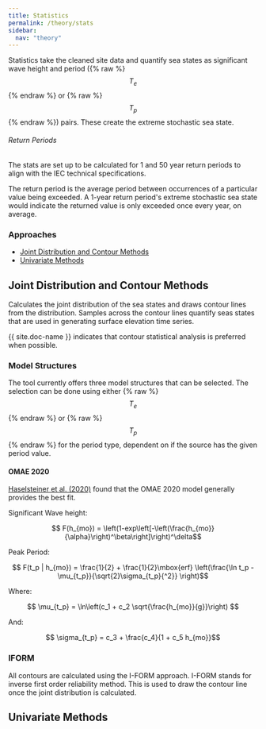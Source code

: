 ```yaml
---
title: Statistics
permalink: /theory/stats
sidebar:
  nav: "theory"
---
```


Statistics take the cleaned site data and quantify sea states as significant wave height and period ({% raw %}$$ T_e $$ {% endraw %} or {% raw %} $$ T_p $${% endraw %}) pairs.  These create the extreme stochastic sea state.


###### Return Periods

The stats are set up to be calculated for 1 and 50 year return periods to align with the IEC technical specifications.

The return period is the average period between occurrences of a particular value being exceeded.  A 1-year return period's extreme stochastic sea state would indicate the returned value is only exceeded once every year, on average.


### Approaches

- [Joint Distribution and Contour Methods](#joint-distribution-and-contour-methods)
- [Univariate Methods](#univariate-methods)


## Joint Distribution and Contour Methods

Calculates the joint distribution of the sea states and draws contour lines from the distribution.  Samples across the contour lines quantify seas states that are used in generating surface elevation time series.

{{ site.doc-name }} indicates that contour statistical analysis is preferred when possible. 

### Model Structures <!-- omit in toc -->

The tool currently offers three model structures that can be selected.  The selection can be done using either {% raw %} $$T_e$$ {% endraw %} or {% raw %} $$T_p$$ {% endraw %} for the period type, dependent on if the source has the given period value.

#### OMAE 2020 <!-- omit in toc -->

[Haselsteiner et al. (2020)](https://www.sciencedirect.com/science/article/pii/S0029801821009033) found that the OMAE 2020 model generally provides the best fit. 

Significant Wave height:

$$ F(h_{mo}) = \left(1-exp\left[-\left(\frac{h_{mo}}{\alpha}\right)^\beta\right]\right)^\delta$$

Peak Period: 

$$ F(t_p | h_{mo}) = \frac{1}{2} + \frac{1}{2}\mbox{erf} \left(\frac{\ln t_p - \mu_{t_p}}{\sqrt{2}\sigma_{t_p}{^2}} \right)$$

Where:

$$ \mu_{t_p} = \ln\left(c_1 + c_2 \sqrt{\frac{h_{mo}}{g}}\right) $$

And:

$$ \sigma_{t_p} = c_3 + \frac{c_4}{1 + c_5 h_{mo}}$$





### IFORM <!-- omit in toc -->

All contours are calculated using the I-FORM approach. I-FORM stands for inverse first order reliability method.  This is used to draw the contour line once the joint distribution is calculated.





## Univariate Methods